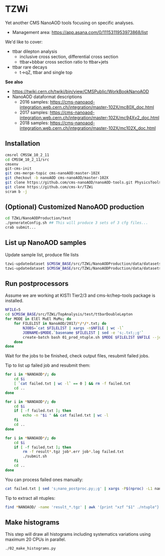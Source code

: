 # TZWi
Yet another CMS NanoAOD tools focusing on specific analyses.
  * Management area: https://app.asana.com/0/1115311953973868/list

We'd like to cover:

  * ttbar dilepton analysis
    * inclusive cross section, differential cross section
    * ttbar+bbbar cross section ratio to ttbar+jets
  * ttbar rare decays
    * t->qZ, ttbar and single top

**See also**
- https://twiki.cern.ch/twiki/bin/view/CMSPublic/WorkBookNanoAOD
- NanoAOD dataformat descriptions
  - 2016 samples: https://cms-nanoaod-integration.web.cern.ch/integration/master-102X/mc80X_doc.html
  - 2017 samples: https://cms-nanoaod-integration.web.cern.ch/integration/master-102X/mc94Xv2_doc.html
  - 2018 samples: https://cms-nanoaod-integration.web.cern.ch/integration/master-102X/mc102X_doc.html

## Installation
```bash
cmsrel CMSSW_10_2_11
cd CMSSW_10_2_11/src
cmsenv
git-cms-init
git cms-merge-topic cms-nanoAOD:master-102X
git checkout -b nanoAOD cms-nanoAOD/master-102X
git clone https://github.com/cms-nanoAOD/nanoAOD-tools.git PhysicsTools/NanoAODTools
git clone https://github.com/cms-kr/TZWi
scram b -j
```

## (Optional) Customized NanoAOD production
```bash
cd TZWi/NanoAODProduction/test
./generateConfig.sh ## This will produce 3 sets of 3 cfg files...
crab submit...
```

## List up NanoAOD samples
Update sample list, produce file lists
```bash
tzwi-updatedataset $CMSSW_BASE/src/TZWi/NanoAODProduction/data/datasets/NanoAOD/2016/*.yaml
tzwi-updatedataset $CMSSW_BASE/src/TZWi/NanoAODProduction/data/datasets/NanoAOD/2017/*.yaml
```

## Run postprocessors

Assume we are working at KISTI Tier2/3 and cms-kr/hep-tools package is installed.
```bash
NFILE=5
cd $CMSSW_BASE/src/TZWi/TopAnalysis/test/ttbarDoubleLepton
for MODE in ElEl MuEl MuMu; do
    for FILELIST in NanoAOD/2017/*/*/*.txt; do
        NJOBS=`cat $FILELIST | xargs -n$NFILE | wc -l`
        JOBNAME=$MODE.`basename $FILELIST | sed -e 's;.txt;;g'`
        create-batch bash 01_prod_ntuple.sh $MODE $FILELIST $NFILE --jobName $JOBNAME -T --nJobs $NJOBS
    done
done
```

Wait for the jobs to be finished, check output files, resubmit failed jobs.

Tip to list up failed job and resubmit them:
```bash
for i in *NANOAOD*/; do
    cd $i
    [ `cat failed.txt | wc -l` == 0 ] && rm -f failed.txt
    cd ..
done

for i in *NANOAOD*/; do
    cd $i
    if [ -f failed.txt ]; then
        echo -n "$i " && cat failed.txt | wc -l
    fi
    cd ..
done

for i in *NANOAOD*/; do
    cd $i
    if [ -f failed.txt ]; then
        rm -f result*.tgz job*.err job*.log failed.txt
        ./submit.sh
    fi
    cd ..
done
```

You can process failed ones manually:
```bash
cat failed.txt | sed 's;nano_postproc.py;;g' | xargs -P$(nproc) -L1 nano_postproc.py
```

Tip to extract all ntuples:
```bash
find *NANOAOD/ -name 'result_*.tgz' | awk '{print "xzf "$1" ./ntuple"}' | xargs -L1 -P$(nproc) tar
```

## Make histograms
This step will draw all histograms including systematics variations using maximum 20 CPUs in parallel.
```bash
./02_make_histograms.py
```
